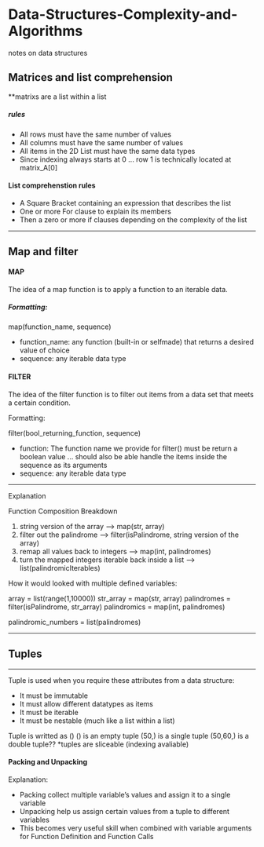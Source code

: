 # Data-Structures-Complexity-and-Algorithms
notes on data structures

## Matrices and list comprehension


**matrixs are a list within a list

##### rules
- All rows must have the same number of values
- All columns must have the same number of values
- All items in the 2D List must have the same data types
- Since indexing always starts at 0 ... row 1 is technically located at matrix_A[0]


#### List comprehenstion rules
* A Square Bracket containing an expression that describes the list
* One or more For clause to explain its members
* Then a zero or more if clauses depending on the complexity of the list

___


## Map and filter


#### MAP
The idea of a map function is to apply a function to an iterable data.

##### Formatting:

map(function_name, sequence)

- function_name: any function (built-in or selfmade) that returns a desired value of choice
- sequence: any iterable data type

#### FILTER
The idea of the filter function is to filter out items from a data set that meets a certain condition.

Formatting:

filter(bool_returning_function, sequence)

- function: The function name we provide for filter() must be return a boolean value ... should also be able handle the items inside the sequence as its arguments
- sequence: any iterable data type
___ 
Explanation

Function Composition Breakdown
1. string version of the array --> map(str, array)
2. filter out the palindrome --> filter(isPalindrome, string version of the array)
3. remap all values back to integers --> map(int, palindromes)
4. turn the mapped integers iterable back inside a list --> list(palindromicIterables)

How it would looked with multiple defined variables:

array = list(range(1,10000))
str_array = map(str, array)
palindromes = filter(isPalindrome, str_array)
palindromics = map(int, palindromes)

palindromic_numbers = list(palindromes)
___

## Tuples
___
Tuple is used when you require these attributes from a data structure: 
* It must be immutable
* It must allow different datatypes as items
* It must be iterable
* It must be nestable (much like a list within a list)

Tuple is writted as () 
() is an empty tuple
(50,) is a single tuple
(50,60,) is a double tuple??
*tuples are sliceable (indexing avaliable)

#### Packing and Unpacking
Explanation:

* Packing collect multiple variable’s values and assign it to a single variable
* Unpacking help us assign certain values from a tuple to different variables
* This becomes very useful skill when combined with variable arguments for Function Definition and Function Calls







